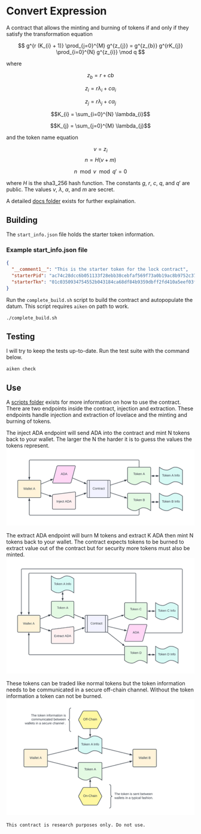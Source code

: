 # Convert Expression

A contract that allows the minting and burning of tokens if and only if they satisfy the transformation equation

$$ g^{r (K_{i} + 1)} \prod_{j=0}^{M} g^{z_{j}} = g^{z_{b}} g^{rK_{j}} \prod_{i=0}^{N} g^{z_{i}} \mod q $$

where 

$$z_{b} = r + cb$$

$$z_{i} = r\lambda_{i} +c\alpha_{i}$$

$$z_{j} = r\lambda_{j} +c\alpha_{j}$$

$$K_{i} = \sum_{i=0}^{N} \lambda_{i}$$

$$K_{j} = \sum_{j=0}^{M} \lambda_{j}$$

and the token name equation

$$v = z_{i}$$
$$n = H(v + m)$$

$$n \mod v \mod q' = 0$$

where $H$ is the sha3_256 hash function. The constants $g$, $r$, $c$, $q$, and $q'$ are public. The values $v$, $\lambda$, $\alpha$, and $m$ are secret.

A detailed [docs folder](documentation/summary.md) exists for further explaination.

## Building

The `start_info.json` file holds the starter token information.

### Example start_info.json file

```json
{
  "__comment1__": "This is the starter token for the lock contract",
  "starterPid": "ac74c28dcc6b051133f28ebb38cebfaf569f73a0b19ac8b9752c3796",
  "starterTkn": "01c0350934754552b043184ca68df84b9359dbff2fd410a5eef03f7611ebc9df"
}
```

Run the `complete_build.sh` script to build the contract and autopopulate the datum. This script requires `aiken` on path to work.

```bash
./complete_build.sh
```

## Testing

I will try to keep the tests up-to-date. Run the test suite with the command below.

```bash
aiken check
```

## Use

A [scripts folder](scripts/README.md) exists for more information on how to use the contract. There are two endpoints inside the contract, injection and extraction. These endpoints handle injection and extraction of lovelace and the minting and burning of tokens.

The inject ADA endpoint will send ADA into the contract and mint N tokens back to your wallet. The larger the N the harder it is to guess the values the tokens represent.
![ADA Injection](images/injection.png)

The extract ADA endpoint will burn M tokens and extract K ADA then mint N tokens back to your wallet. The contract expects tokens to be burned to extract value out of the contract but for security more tokens must also be minted.
![ADA Extraction](images/extraction.png)

These tokens can be traded like normal tokens but the token information needs to be communicated in a secure off-chain channel. Without the token information a token can not be burned.
![Token Exchange](images/token_exchange.png)

`This contract is research purposes only. Do not use.`